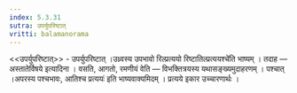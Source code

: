 ```yaml
---
index: 5.3.31
sutra: उपर्युपरिष्टात्‌
vritti: balamanorama
---
```


<<उपर्युपरिष्टात्>> - उपर्युपरिष्टात् ।उध्र्वस्य उपभावो रिल्प्रत्ययो रिष्टातिल्प्रत्ययश्चे॑ति भाष्यम् । तदाह — अस्तातेर्विषये इत्यादिना । वसति, आगतो, रमणीयं वेति — विभक्तित्रयस्य यथासङ्ख्यमुदाहरणम् । पश्चात् ।अपरस्य पश्चभावः, आतिश्च प्रत्ययः॑ इति भाष्यवाक्यमिदम् । प्रत्यये इकार उच्चारणार्थः । 